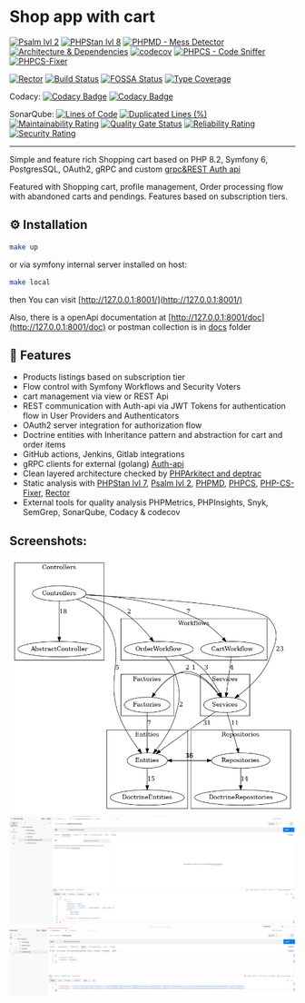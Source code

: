 # Shop app with cart

[![Psalm lvl 2](https://github.com/RafalSalwa/interview-client-php/actions/workflows/psalm.yml/badge.svg)](https://github.com/RafalSalwa/interview-client-php/actions/workflows/psalm.yml)
[![PHPStan lvl 8](https://github.com/RafalSalwa/interview-client-php/actions/workflows/phpstan.yml/badge.svg)](https://github.com/RafalSalwa/interview-client-php/actions/workflows/phpstan.yml)
[![PHPMD - Mess Detector](https://github.com/RafalSalwa/interview-client-php/actions/workflows/phpmd.yml/badge.svg)](https://github.com/RafalSalwa/interview-client-php/actions/workflows/phpmd.yml)
[![Architecture & Dependencies](https://github.com/RafalSalwa/interview-client-php/actions/workflows/architecture_dependencies.yml/badge.svg)](https://github.com/RafalSalwa/interview-client-php/actions/workflows/architecture_dependencies.yml)
[![codecov](https://codecov.io/gh/RafalSalwa/interview-client-php/graph/badge.svg?token=DOR8PFOKFQ)](https://codecov.io/gh/RafalSalwa/interview-client-php)
[![PHPCS - Code Sniffer](https://github.com/RafalSalwa/interview-client-php/actions/workflows/phpcs.yml/badge.svg)](https://github.com/RafalSalwa/interview-client-php/actions/workflows/phpcs.yml)
[![PHPCS-Fixer](https://github.com/RafalSalwa/Shop/actions/workflows/php-cs-fixer.yml/badge.svg)](https://github.com/RafalSalwa/Shop/actions/workflows/php-cs-fixer.yml)

[![Rector](https://github.com/RafalSalwa/Shop/actions/workflows/rector.yaml/badge.svg)](https://github.com/RafalSalwa/Shop/actions/workflows/rector.yaml)
[![Build Status](https://jenkins.salwa.com.pl/job/Shop/badge/icon?subject=Jenkins)](https://jenkins.salwa.com.pl/job/Shop/)
[![FOSSA Status](https://app.fossa.com/api/projects/git%2Bgithub.com%2FRafalSalwa%2Finterview-client-php.svg?type=shield&issueType=license)](https://app.fossa.com/projects/git%2Bgithub.com%2FRafalSalwa%2Finterview-client-php?ref=badge_shield&issueType=license)
[![Type Coverage](https://shepherd.dev/github/rafalsalwa/shop/coverage.svg)](https://shepherd.dev/github/rafalsalwa/shop)

Codacy:
[![Codacy Badge](https://app.codacy.com/project/badge/Grade/7621ab51388d4f4aa5b0528030eb5f57)](https://app.codacy.com/gh/RafalSalwa/interview-client-php/dashboard?utm_source=gh&utm_medium=referral&utm_content=&utm_campaign=Badge_grade)
[![Codacy Badge](https://app.codacy.com/project/badge/Coverage/7621ab51388d4f4aa5b0528030eb5f57)](https://app.codacy.com/gh/RafalSalwa/interview-client-php/dashboard?utm_source=gh&utm_medium=referral&utm_content=&utm_campaign=Badge_coverage)


SonarQube: [![Lines of Code](https://sonarcloud.io/api/project_badges/measure?project=RafalSalwa_Shop&metric=ncloc)](https://sonarcloud.io/summary/new_code?id=RafalSalwa_Shop)
[![Duplicated Lines (%)](https://sonarcloud.io/api/project_badges/measure?project=RafalSalwa_Shop&metric=duplicated_lines_density)](https://sonarcloud.io/summary/new_code?id=RafalSalwa_Shop)
[![Maintainability Rating](https://sonarcloud.io/api/project_badges/measure?project=RafalSalwa_Shop&metric=sqale_rating)](https://sonarcloud.io/summary/new_code?id=RafalSalwa_Shop)
[![Quality Gate Status](https://sonarcloud.io/api/project_badges/measure?project=RafalSalwa_Shop&metric=alert_status)](https://sonarcloud.io/summary/new_code?id=RafalSalwa_Shop)
[![Reliability Rating](https://sonarcloud.io/api/project_badges/measure?project=RafalSalwa_Shop&metric=reliability_rating)](https://sonarcloud.io/summary/new_code?id=RafalSalwa_Shop)
[![Security Rating](https://sonarcloud.io/api/project_badges/measure?project=RafalSalwa_Shop&metric=security_rating)](https://sonarcloud.io/summary/new_code?id=RafalSalwa_Shop)

---

Simple and feature rich Shopping cart based on PHP 8.2, Symfony 6, PostgresSQL, OAuth2, gRPC and custom [grpc&REST Auth api](https://github.com/RafalSalwa/auth-api)

Featured with Shopping cart, profile management, Order processing flow with abandoned carts and pendings. Features based on subscription tiers.

## ⚙️ Installation
```bash
make up
```
or via symfony internal server installed on host:
```bash
make local
```

then You can visit [http://127.0.0.1:8001/](http://127.0.0.1:8001/)

Also, there is a openApi documentation at [http://127.0.0.1:8001/doc](http://127.0.0.1:8001/doc) or postman collection is in [docs](docs/RSShop.postman_collection.json) folder

## 🎯 Features
- Products listings based on subscription tier
- Flow control with Symfony Workflows and Security Voters
- cart management via view or REST Api
- REST communication with Auth-api via JWT Tokens for authentication flow in User Providers and Authenticators
- OAuth2 server integration for authorization flow
- Doctrine entities with Inheritance pattern and abstraction for cart and order items
- GitHub actions, Jenkins, Gitlab integrations
- gRPC clients for external (golang) [Auth-api](https://github.com/RafalSalwa/auth-api)
- Clean layered architecture checked by [PHPArkitect and deptrac](.github/workflows/architecture_dependencies.yml)
- Static analysis with [PHPStan lvl 7](.github/workflows/phpstan.yml), [Psalm lvl 2](.github/workflows/psalm.yml), [PHPMD](.github/workflows/phpmd.yml), [PHPCS](.github/workflows/phpcs.yml), [PHP-CS-Fixer](.github/workflows/php-cs-fixer.yml), [Rector](.github/workflows/rector.yaml)
- External tools for quality analysis PHPMetrics, PHPInsights, Snyk, SemGrep, SonarQube, Codacy & codecov


## Screenshots:
![deptrac](docs/deptrack.png)
![REST](docs/rest.png)
![grpc](docs/grpc.png)

